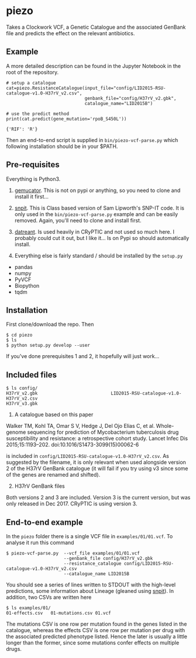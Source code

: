 # piezo

Takes a Clockwork VCF, a Genetic Catalogue and the associated GenBank file and predicts the effect on the relevant antibiotics.

## Example

A more detailed description can be found in the Jupyter Notebook in the root of the repository.

```
# setup a catalogue
cat=piezo.ResistanceCatalogue(input_file="config/LID2015-RSU-catalogue-v1.0-H37rV_v2.csv",
                              genbank_file="config/H37rV_v2.gbk",
                              catalogue_name="LID2015B")

# use the predict method
print(cat.predict(gene_mutation='rpoB_S450L'))

{'RIF': 'R'}
```

Then an end-to-end script is supplied in `bin/piezo-vcf-parse.py` which following installation should be in your $PATH.

## Pre-requisites

Everything is Python3.

1. [gemucator](https://github.com/philipwfowler/gemucator). This is not on pypi or anything, so you need to clone and install it first...

2. [snpit](https://github.com/philipwfowler/snpit). This is Class based version of Sam Lipworth's SNP-IT code. It is only used in the `bin/piezo-vcf-parse.py` example and can be easily removed. Again, you'll need to clone and install first.

3. [datreant](https://datreant.readthedocs.io/en/latest/). Is used heavily in CRyPTIC and not used so much here. I probably could cut it out, but I like it... Is on Pypi so should automatically install.

4. Everything else is fairly standard / should be installed by the `setup.py`
* pandas
* numpy
* PyVCF
* Biopython
* tqdm

## Installation

First clone/download the repo. Then

```
$ cd piezo
$ ls 
$ python setup.py develop --user
```

If you've done prerequisites 1 and 2, it hopefully will just work...

## Included files

```
$ ls config/
H37rV_v2.gbk                            LID2015-RSU-catalogue-v1.0-H37rV_v2.csv
H37rV_v3.gbk
```

1. A catalogue based on this paper

Walker TM, Kohl TA, Omar S V, Hedge J, Del Ojo Elias C, et al. Whole-genome sequencing for prediction of Mycobacterium tuberculosis drug susceptibility and resistance: a retrospective cohort study. Lancet Infec Dis 2015;15:1193–202. doi:10.1016/S1473-3099(15)00062-6

is included in `config/LID2015-RSU-catalogue-v1.0-H37rV_v2.csv`. As suggested by the filename, it is only relevant when used alongside version 2 of the H37rV GenBank catalogue (it will fail if you try using v3 since some of the genes are renamed and shifted).

2. H37rV GenBank files

Both versions 2 and 3 are included. Version 3 is the current version, but was only released in Dec 2017. CRyPTIC is using version 3.

## End-to-end example

In the `piezo` folder there is a single VCF file in `examples/01/01.vcf`. To analyse it run this command

```
$ piezo-vcf-parse.py  --vcf_file examples/01/01.vcf 
                      --genbank_file config/H37rV_v2.gbk 
                      --resistance_catalogue config/LID2015-RSU-catalogue-v1.0-H37rV_v2.csv 
                      --catalogue_name LID2015B
```

You should see a series of lines written to STDOUT with the high-level predictions, some information about Lineage (gleaned using [snpit](https://github.com/philipwfowler/snpit)). In addition, two CSVs are written here

```
$ ls examples/01/
01-effects.csv   01-mutations.csv 01.vcf
```

The mutations CSV is one row per mutation found in the genes listed in the catalogue, whereas the effects CSV is one row per mutation per drug with the associated predicted phenotype listed. Hence the later is usually a little longer than the former, since some mutations confer effects on multiple drugs.




